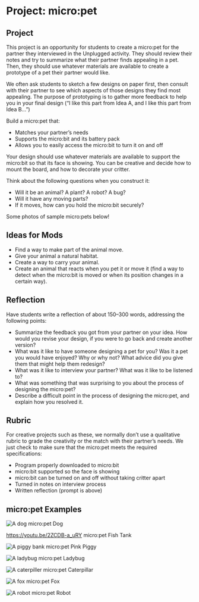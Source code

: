 # Project: micro:pet

## Project

This project is an opportunity for students to create a micro:pet for the partner they interviewed in the Unplugged activity. They should review their notes and try to summarize what their partner finds appealing in a pet. Then, they should use whatever materials are available to create a prototype of a pet their partner would like.

We often ask students to sketch a few designs on paper first, then consult with their partner to see which aspects of those designs they find most appealing. The purpose of prototyping is to gather more feedback to help you in your final design (“I like this part from Idea A, and I like this part from Idea B...”)

Build a micro:pet that:

* Matches your partner’s needs
* Supports the micro:bit and its battery pack
* Allows you to easily access the micro:bit to turn it on and off

Your design should use whatever materials are available to support the micro:bit so that its face is showing. You can be creative and decide how to mount the board, and how to decorate your critter.

Think about the following questions when you construct it:

* Will it be an animal? A plant? A robot? A bug?
* Will it have any moving parts?
* If it moves, how can you hold the micro:bit securely?

Some photos of sample micro:pets below!

## Ideas for Mods

* Find a way to make part of the animal move.
* Give your animal a natural habitat.
* Create a way to carry your animal.
* Create an animal that reacts when you pet it or move it (find a way to detect when the micro:bit is moved or when its position changes in a certain way).

## Reflection

Have students write a reflection of about 150–300 words, addressing the following points:
* Summarize the feedback you got from your partner on your idea. How would you revise your design, if you were to go back and create another version?
* What was it like to have someone designing a pet for you? Was it a pet you would have enjoyed? Why or why not? What advice did you give them that might help them redesign?
* What was it like to interview your partner? What was it like to be listened to?
* What was something that was surprising to you about the process of designing the micro:pet?
* Describe a difficult point in the process of designing the micro:pet, and explain how you resolved it.

## Rubric

For creative projects such as these, we normally don’t use a qualitative rubric to grade the creativity or the match with their partner’s needs. We just check to make sure that the micro:pet meets the required specifications:
* Program properly downloaded to micro:bit
* micro:bit supported so the face is showing
* micro:bit can be turned on and off without taking critter apart
* Turned in notes on interview process
* Written reflection (prompt is above)

## micro:pet Examples

![A dog micro:pet](/static/courses/csintro/making/micropet-dog.jpg)
Dog

https://youtu.be/2ZCDB-a_uRY
micro:pet Fish Tank 


![A piggy bank micro:pet](/static/courses/csintro/making/micropet-piggy-bank.jpg)
Pink Piggy

![A ladybug micro:pet](/static/courses/csintro/making/micropet-ladybug.jpg)
Ladybug

![A caterpiller micro:pet](/static/courses/csintro/making/micropet-caterpillar.jpg)
Caterpillar

![A fox micro:pet](/static/courses/csintro/making/micropet-fox.jpg)
Fox

![A robot micro:pet](/static/courses/csintro/making/micropet-robot.jpg)
Robot
